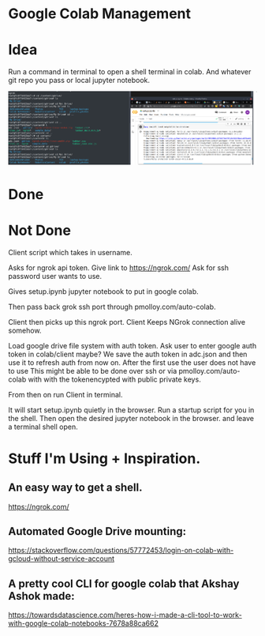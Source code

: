 # Google Colab Management


# Idea 
Run a command in terminal to open a shell terminal in colab.
And whatever git repo you pass or local jupyter notebook.

![Image of terminal and colab opened by manager](doc/google-drive-shell-colab.png)

# Done 

# Not Done

Client script which takes in username.

Asks for ngrok api token.
Give link to https://ngrok.com/
Ask for ssh password user wants to use.

Gives setup.ipynb jupyter notebook  to put in google colab.

Then pass back grok ssh port through pmolloy.com/auto-colab.

Client then picks up this ngrok port. 
Client Keeps NGrok connection alive somehow.



Load google drive file system with auth token.
Ask user to enter google auth token in colab/client maybe?
We save the auth token in adc.json and then use it to refresh auth from now on.
After the first use the user does not have to use 
This might be able to be done over ssh or via pmolloy.com/auto-colab with with the tokenencypted with public private keys. 


From then on run Client in terminal.

It will start setup.ipynb quietly in the browser. Run a startup script for you in the shell. Then open the desired jupyter notebook in the browser. and leave a terminal shell open.



# Stuff I'm Using + Inspiration.


## An easy way to get a shell. 

https://ngrok.com/

## Automated Google Drive mounting:
https://stackoverflow.com/questions/57772453/login-on-colab-with-gcloud-without-service-account

## A pretty cool CLI for google colab that Akshay Ashok made:
https://towardsdatascience.com/heres-how-i-made-a-cli-tool-to-work-with-google-colab-notebooks-7678a88ca662



